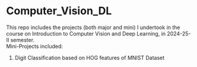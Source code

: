 # Computer_Vision_DL
This repo includes the projects (both major and mini) I undertook in the course on Introduction to Computer Vision and Deep Learning, in 2024-25-II semester.<br/>
Mini-Projects included:<br/>
1. Digit Classification based on HOG features of MNIST Dataset<br/>

